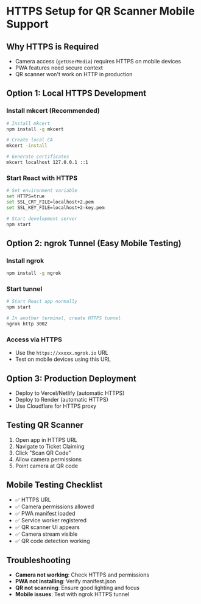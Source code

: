 # HTTPS Setup for QR Scanner Mobile Support

## Why HTTPS is Required
- Camera access (`getUserMedia`) requires HTTPS on mobile devices
- PWA features need secure context
- QR scanner won't work on HTTP in production

## Option 1: Local HTTPS Development

### Install mkcert (Recommended)
```bash
# Install mkcert
npm install -g mkcert

# Create local CA
mkcert -install

# Generate certificates
mkcert localhost 127.0.0.1 ::1
```

### Start React with HTTPS
```bash
# Set environment variable
set HTTPS=true
set SSL_CRT_FILE=localhost+2.pem
set SSL_KEY_FILE=localhost+2-key.pem

# Start development server
npm start
```

## Option 2: ngrok Tunnel (Easy Mobile Testing)

### Install ngrok
```bash
npm install -g ngrok
```

### Start tunnel
```bash
# Start React app normally
npm start

# In another terminal, create HTTPS tunnel
ngrok http 3002
```

### Access via HTTPS
- Use the `https://xxxxx.ngrok.io` URL
- Test on mobile devices using this URL

## Option 3: Production Deployment
- Deploy to Vercel/Netlify (automatic HTTPS)
- Deploy to Render (automatic HTTPS)
- Use Cloudflare for HTTPS proxy

## Testing QR Scanner
1. Open app in HTTPS URL
2. Navigate to Ticket Claiming
3. Click "Scan QR Code"
4. Allow camera permissions
5. Point camera at QR code

## Mobile Testing Checklist
- ✅ HTTPS URL
- ✅ Camera permissions allowed
- ✅ PWA manifest loaded
- ✅ Service worker registered
- ✅ QR scanner UI appears
- ✅ Camera stream visible
- ✅ QR code detection working

## Troubleshooting
- **Camera not working**: Check HTTPS and permissions
- **PWA not installing**: Verify manifest.json
- **QR not scanning**: Ensure good lighting and focus
- **Mobile issues**: Test with ngrok HTTPS tunnel
